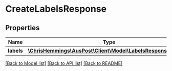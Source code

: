 # CreateLabelsResponse

## Properties
Name | Type | Description | Notes
------------ | ------------- | ------------- | -------------
**labels** | [**\ChrisHemmings\AusPost\Client\Model\LabelsResponseLabels[]**](LabelsResponseLabels.md) |  | [optional] 

[[Back to Model list]](../../README.md#documentation-for-models) [[Back to API list]](../../README.md#documentation-for-api-endpoints) [[Back to README]](../../README.md)

